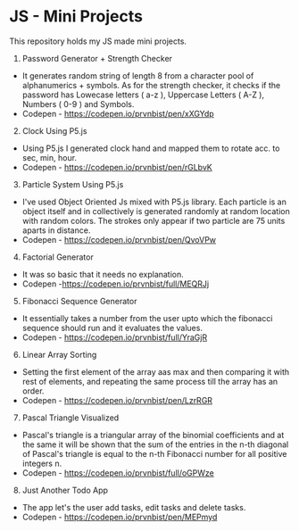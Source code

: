 # JS - Mini Projects

This repository holds my JS made mini projects.

1. Password Generator + Strength Checker
- It generates random string of length 8 from a character pool of  alphanumerics + symbols. As for the strength checker, it checks if the password has Lowecase letters ( a-z ), Uppercase Letters ( A-Z ), Numbers ( 0-9 ) and Symbols.
- Codepen - https://codepen.io/prvnbist/pen/xXGYdp

2. Clock Using P5.js
- Using P5.js I generated clock hand and mapped them to rotate acc. to sec, min, hour.
- Codepen - https://codepen.io/prvnbist/pen/rGLbvK

3. Particle System Using P5.js
- I've used Object Oriented Js mixed with P5.js library. Each particle is an object itself and in collectively is generated randomly at random location with random colors. The strokes only appear if two particle are 75 units aparts in distance.
- Codepen - https://codepen.io/prvnbist/pen/QvoVPw

4. Factorial Generator 
- It was so basic that it needs no explanation.
- Codepen -https://codepen.io/prvnbist/full/MEQRJj

5. Fibonacci Sequence Generator
- It essentially takes a number from the user upto which the fibonacci sequence should run and it evaluates the values.
- Codepen - https://codepen.io/prvnbist/full/YraGjR

6. Linear Array Sorting
- Setting the first element of the array aas max and then comparing it with rest of elements, and repeating the same process till the array has an order.
- Codepen - https://codepen.io/prvnbist/pen/LzrRGR

7. Pascal Triangle Visualized
- Pascal's triangle is a triangular array of the binomial coefficients and at the same it will be shown that the sum of the entries in the n-th diagonal of Pascal's triangle is equal to the n-th Fibonacci number for all positive integers n.
- Codepen - https://codepen.io/prvnbist/full/oGPWze

8. Just Another Todo App
- The app let's the user add tasks, edit tasks and delete tasks.
- Codepen - https://codepen.io/prvnbist/pen/MEPmyd